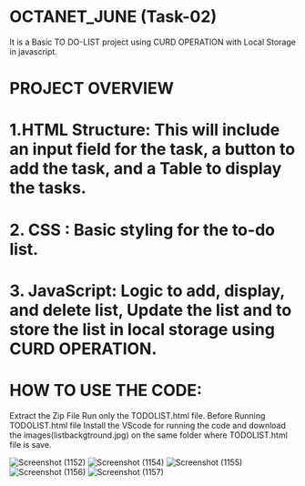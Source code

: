 # OCTANET_JUNE (Task-02)
It is a Basic TO DO-LIST project using CURD OPERATION with Local Storage in javascript.
# PROJECT OVERVIEW
# 1.HTML Structure: This will include an input field for the task, a button to add the task, and a Table to display the tasks.
# 2. CSS : Basic styling for the to-do list.
# 3. JavaScript: Logic to add, display, and delete list, Update  the list and to store the list in local storage using CURD OPERATION.
# HOW TO USE THE CODE:
Extract the Zip File Run only the TODOLIST.html file. Before Running TODOLIST.html file Install the VScode for running the code and download the images(listbackgtround.jpg)  on the same folder where TODOLIST.html 
 file is save.

![Screenshot (1152)](https://github.com/prerna24122/OCTANET_JUNE-Task-2-/assets/168319965/8d2d73eb-c557-416a-ae67-4d925bc21429)
![Screenshot (1154)](https://github.com/prerna24122/OCTANET_JUNE-Task-2-/assets/168319965/7d72f55a-edae-406f-ba3e-69f9c1844300)
![Screenshot (1155)](https://github.com/prerna24122/OCTANET_JUNE-Task-2-/assets/168319965/e830fb34-7fe6-4260-a420-718f043e2a2d)
![Screenshot (1156)](https://github.com/prerna24122/OCTANET_JUNE-Task-2-/assets/168319965/c15626e9-c856-41a8-b321-d9a97f918f6b)
![Screenshot (1157)](https://github.com/prerna24122/OCTANET_JUNE-Task-2-/assets/168319965/5323443a-a8a5-4f5f-b994-a66db82a762e)
